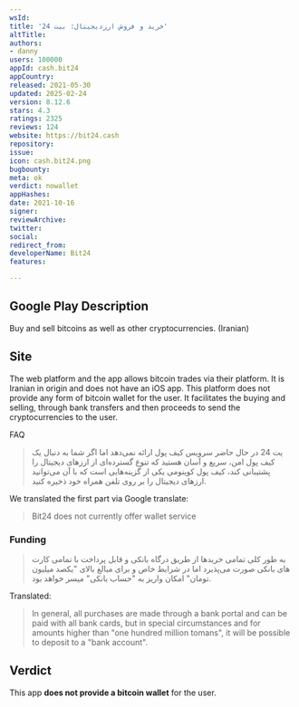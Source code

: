 ```yaml
---
wsId: 
title: 'خرید و فروش ارزدیجیتال: بیت 24'
altTitle: 
authors:
- danny
users: 100000
appId: cash.bit24
appCountry: 
released: 2021-05-30
updated: 2025-02-24
version: 8.12.6
stars: 4.3
ratings: 2325
reviews: 124
website: https://bit24.cash
repository: 
issue: 
icon: cash.bit24.png
bugbounty: 
meta: ok
verdict: nowallet
appHashes: 
date: 2021-10-16
signer: 
reviewArchive: 
twitter: 
social: 
redirect_from: 
developerName: Bit24
features: 

---
```


## Google Play Description

Buy and sell bitcoins as well as other cryptocurrencies. (Iranian)

## Site

The web platform and the app allows bitcoin trades via their platform. It is Iranian in origin and does not have an iOS app. This platform does not provide any form of bitcoin wallet for the user. It facilitates the buying and selling, through bank transfers and then proceeds to send the cryptocurrencies to the user.

FAQ

>  یت 24 در حال حاضر سرویس کیف پول ارائه نمی‌دهد اما اگر شما به دنبال یک کیف پول امن، سریع و آسان هستید که تنوع گسترده‌ای از ارزهای دیجیتال را پشتیبانی کند، کیف پول کوینومی  یکی از گزینه‌هایی است که با آن می‌توانید ارزهای دیجیتال را بر روی تلفن همراه خود ذخیره کنید.

We translated the first part via Google translate:

> Bit24 does not currently offer wallet service

### Funding 

> به طور کلی تمامی خریدها از طریق درگاه بانکی و قابل پرداخت با تمامی کارت های بانکی صورت می‌پذیرد اما در شرایط خاص و برای مبالغ بالای "یکصد میلیون تومان" امکان واریز به "حساب بانکی" میسر خواهد بود.

Translated:

> In general, all purchases are made through a bank portal and can be paid with all bank cards, but in special circumstances and for amounts higher than "one hundred million tomans", it will be possible to deposit to a "bank account".

## Verdict

This app **does not provide a bitcoin wallet** for the user. 
